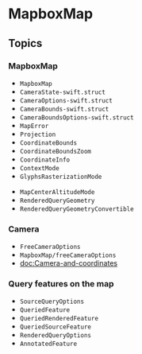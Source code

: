 #  MapboxMap

## Topics

### MapboxMap

- ``MapboxMap``
- ``CameraState-swift.struct``
- ``CameraOptions-swift.struct``
- ``CameraBounds-swift.struct``
- ``CameraBoundsOptions-swift.struct``
- ``MapError``
- ``Projection``
- ``CoordinateBounds``
- ``CoordinateBoundsZoom``
- ``CoordinateInfo``
- ``ContextMode``
- ``GlyphsRasterizationMode``
<!-- There is missing public API for the next enum -->
- ``MapCenterAltitudeMode``
- ``RenderedQueryGeometry``
- ``RenderedQueryGeometryConvertible``

### Camera
- ``FreeCameraOptions``
- ``MapboxMap/freeCameraOptions``
- <doc:Camera-and-coordinates>

### Query features on the map

- ``SourceQueryOptions``
- ``QueriedFeature``
- ``QueriedRenderedFeature``
- ``QueriedSourceFeature``
- ``RenderedQueryOptions``
- ``AnnotatedFeature``
